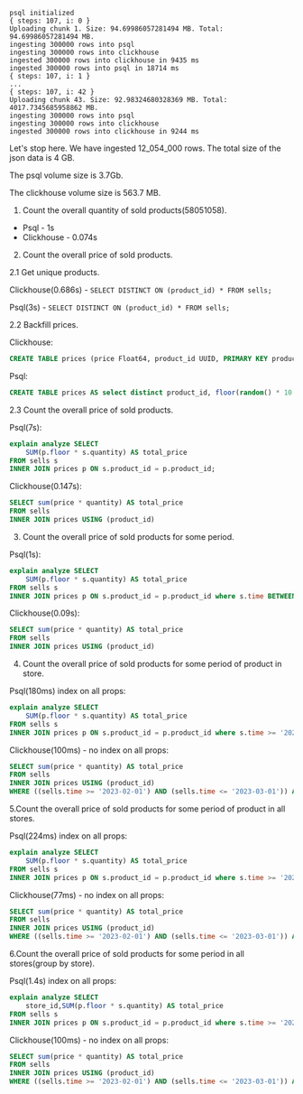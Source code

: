 ```
psql initialized
{ steps: 107, i: 0 }
Uploading chunk 1. Size: 94.69986057281494 MB. Total: 94.69986057281494 MB.
ingesting 300000 rows into psql
ingesting 300000 rows into clickhouse
ingested 300000 rows into clickhouse in 9435 ms
ingested 300000 rows into psql in 18714 ms
{ steps: 107, i: 1 }
...
{ steps: 107, i: 42 }
Uploading chunk 43. Size: 92.98324680328369 MB. Total: 4017.7345685958862 MB.
ingesting 300000 rows into psql
ingesting 300000 rows into clickhouse
ingested 300000 rows into clickhouse in 9244 ms
```

Let's stop here. We have ingested 12_054_000 rows. The total size of the json data is 4 GB.

The psql volume size is 3.7Gb.

The clickhouse volume size is 563.7 MB.

1. Count the overall quantity of sold products(58051058).

- Psql - 1s
- Clickhouse - 0.074s

2. Count the overall price of sold products.

2.1 Get unique products.

Clickhouse(0.686s) - `SELECT DISTINCT ON (product_id) * FROM sells;`

Psql(3s) - `SELECT DISTINCT ON (product_id) * FROM sells;`

2.2 Backfill prices.

Clickhouse:

```sql
CREATE TABLE prices (price Float64, product_id UUID, PRIMARY KEY product_id) engine=MergeTree() AS SELECT randNormal(10, 2) as price, product_id FROM (SELECT DISTINCT product_id FROM sells);
```

Psql:

```sql
CREATE TABLE prices AS select distinct product_id, floor(random() * 10 + 1)::int FROM public.sells;
```

2.3 Count the overall price of sold products.

Psql(7s):

```sql
explain analyze SELECT
    SUM(p.floor * s.quantity) AS total_price
FROM sells s
INNER JOIN prices p ON s.product_id = p.product_id;
```

Clickhouse(0.147s):

```sql
SELECT sum(price * quantity) AS total_price
FROM sells
INNER JOIN prices USING (product_id)
```

3. Count the overall price of sold products for some period.

Psql(1s):

```sql
explain analyze SELECT
    SUM(p.floor * s.quantity) AS total_price
FROM sells s
INNER JOIN prices p ON s.product_id = p.product_id where s.time BETWEEN '2023-02-01' AND '2023-03-01';
```

Clickhouse(0.09s):

```sql
SELECT sum(price * quantity) AS total_price
FROM sells
INNER JOIN prices USING (product_id)
```

4. Count the overall price of sold products for some period of product in store.

Psql(180ms) index on all props:

```sql
explain analyze SELECT
    SUM(p.floor * s.quantity) AS total_price
FROM sells s
INNER JOIN prices p ON s.product_id = p.product_id where s.time >= '2023-02-01' AND s.time<= '2023-03-01' AND s.product_id='47298028-d0da-4946-a007-08016d55b47d' AND s.store_id='f67f94cd-6f71-48a4-9b32-35122211577d';
```

Clickhouse(100ms) - no index on all props:

```sql
SELECT sum(price * quantity) AS total_price
FROM sells
INNER JOIN prices USING (product_id)
WHERE ((sells.time >= '2023-02-01') AND (sells.time <= '2023-03-01')) AND (sells.product_id = '47298028-d0da-4946-a007-08016d55b47d') AND (sells.store_id = 'f67f94cd-6f71-48a4-9b32-35122211577d')
```

5.Count the overall price of sold products for some period of product in all stores.

Psql(224ms) index on all props:

```sql
explain analyze SELECT
    SUM(p.floor * s.quantity) AS total_price
FROM sells s
INNER JOIN prices p ON s.product_id = p.product_id where s.time >= '2023-02-01' AND s.time<= '2023-03-01' AND s.product_id='47298028-d0da-4946-a007-08016d55b47d';
```

Clickhouse(77ms) - no index on all props:

```sql
SELECT sum(price * quantity) AS total_price
FROM sells
INNER JOIN prices USING (product_id)
WHERE ((sells.time >= '2023-02-01') AND (sells.time <= '2023-03-01')) AND (sells.product_id = '47298028-d0da-4946-a007-08016d55b47d')
```

6.Count the overall price of sold products for some period in all stores(group by store).

Psql(1.4s) index on all props:

```sql
explain analyze SELECT
    store_id,SUM(p.floor * s.quantity) AS total_price
FROM sells s
INNER JOIN prices p ON s.product_id = p.product_id where s.time >= '2023-02-01' AND s.time<= '2023-03-01' GROUP BY store_id;
```

Clickhouse(100ms) - no index on all props:

```sql
SELECT sum(price * quantity) AS total_price
FROM sells
INNER JOIN prices USING (product_id)
WHERE ((sells.time >= '2023-02-01') AND (sells.time <= '2023-03-01')) AND (sells.product_id = '47298028-d0da-4946-a007-08016d55b47d')
```
